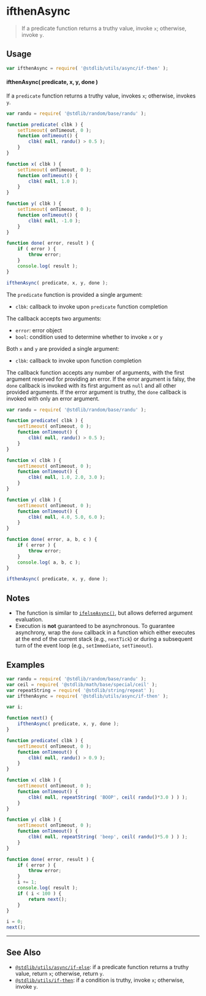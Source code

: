 <!--

@license Apache-2.0

Copyright (c) 2018 The Stdlib Authors.

Licensed under the Apache License, Version 2.0 (the "License");
you may not use this file except in compliance with the License.
You may obtain a copy of the License at

   http://www.apache.org/licenses/LICENSE-2.0

Unless required by applicable law or agreed to in writing, software
distributed under the License is distributed on an "AS IS" BASIS,
WITHOUT WARRANTIES OR CONDITIONS OF ANY KIND, either express or implied.
See the License for the specific language governing permissions and
limitations under the License.

-->

# ifthenAsync

> If a predicate function returns a truthy value, invoke `x`; otherwise, invoke `y`.

<!-- Section to include introductory text. Make sure to keep an empty line after the intro `section` element and another before the `/section` close. -->

<section class="intro">

</section>

<!-- /.intro -->

<!-- Package usage documentation. -->

<section class="usage">

## Usage

```javascript
var ifthenAsync = require( '@stdlib/utils/async/if-then' );
```

#### ifthenAsync( predicate, x, y, done )

If a `predicate` function returns a truthy value, invokes `x`; otherwise, invokes `y`.

```javascript
var randu = require( '@stdlib/random/base/randu' );

function predicate( clbk ) {
    setTimeout( onTimeout, 0 );
    function onTimeout() {
        clbk( null, randu() > 0.5 );
    }
}

function x( clbk ) {
    setTimeout( onTimeout, 0 );
    function onTimeout() {
        clbk( null, 1.0 );
    }
}

function y( clbk ) {
    setTimeout( onTimeout, 0 );
    function onTimeout() {
        clbk( null, -1.0 );
    }
}

function done( error, result ) {
    if ( error ) {
        throw error;
    }
    console.log( result );
}

ifthenAsync( predicate, x, y, done );
```

The `predicate` function is provided a single argument:

-   `clbk`: callback to invoke upon `predicate` function completion

The callback accepts two arguments:

-   `error`: error object
-   `bool`: condition used to determine whether to invoke `x` or `y`

Both `x` and `y` are provided a single argument:

-   `clbk`: callback to invoke upon function completion

The callback function accepts any number of arguments, with the first argument reserved for providing an error. If the error argument is falsy, the `done` callback is invoked with its first argument as `null` and all other provided arguments. If the error argument is truthy, the `done` callback is invoked with only an error argument.

```javascript
var randu = require( '@stdlib/random/base/randu' );

function predicate( clbk ) {
    setTimeout( onTimeout, 0 );
    function onTimeout() {
        clbk( null, randu() > 0.5 );
    }
}

function x( clbk ) {
    setTimeout( onTimeout, 0 );
    function onTimeout() {
        clbk( null, 1.0, 2.0, 3.0 );
    }
}

function y( clbk ) {
    setTimeout( onTimeout, 0 );
    function onTimeout() {
        clbk( null, 4.0, 5.0, 6.0 );
    }
}

function done( error, a, b, c ) {
    if ( error ) {
        throw error;
    }
    console.log( a, b, c );
}

ifthenAsync( predicate, x, y, done );
```

</section>

<!-- /.usage -->

<!-- Package usage notes. Make sure to keep an empty line after the `section` element and another before the `/section` close. -->

<section class="notes">

## Notes

-   The function is similar to [`ifelseAsync()`][@stdlib/utils/async/if-else], but allows deferred argument evaluation.
-   Execution is **not** guaranteed to be asynchronous. To guarantee asynchrony, wrap the `done` callback in a function which either executes at the end of the current stack (e.g., `nextTick`) or during a subsequent turn of the event loop (e.g., `setImmediate`, `setTimeout`).

</section>

<!-- /.notes -->

<!-- Package usage examples. -->

<section class="examples">

## Examples

<!-- eslint-disable callback-return -->

<!-- eslint no-undef: "error" -->

```javascript
var randu = require( '@stdlib/random/base/randu' );
var ceil = require( '@stdlib/math/base/special/ceil' );
var repeatString = require( '@stdlib/string/repeat' );
var ifthenAsync = require( '@stdlib/utils/async/if-then' );

var i;

function next() {
    ifthenAsync( predicate, x, y, done );
}

function predicate( clbk ) {
    setTimeout( onTimeout, 0 );
    function onTimeout() {
        clbk( null, randu() > 0.9 );
    }
}

function x( clbk ) {
    setTimeout( onTimeout, 0 );
    function onTimeout() {
        clbk( null, repeatString( 'BOOP', ceil( randu()*3.0 ) ) );
    }
}

function y( clbk ) {
    setTimeout( onTimeout, 0 );
    function onTimeout() {
        clbk( null, repeatString( 'beep', ceil( randu()*5.0 ) ) );
    }
}

function done( error, result ) {
    if ( error ) {
        throw error;
    }
    i += 1;
    console.log( result );
    if ( i < 100 ) {
        return next();
    }
}

i = 0;
next();
```

</section>

<!-- /.examples -->

<!-- Section to include cited references. If references are included, add a horizontal rule *before* the section. Make sure to keep an empty line after the `section` element and another before the `/section` close. -->

<section class="references">

</section>

<!-- /.references -->

<!-- Section for related `stdlib` packages. Do not manually edit this section, as it is automatically populated. -->

<section class="related">

* * *

## See Also

-   [`@stdlib/utils/async/if-else`][@stdlib/utils/async/if-else]: if a predicate function returns a truthy value, return `x`; otherwise, return `y`.
-   [`@stdlib/utils/if-then`][@stdlib/utils/if-then]: if a condition is truthy, invoke `x`; otherwise, invoke `y`.

</section>

<!-- /.related -->

<!-- Section for all links. Make sure to keep an empty line after the `section` element and another before the `/section` close. -->

<section class="links">

[@stdlib/utils/async/if-else]: https://github.com/stdlib-js/stdlib/tree/develop/lib/node_modules/%40stdlib/utils/async/if-else

<!-- <related-links> -->

[@stdlib/utils/async/if-else]: https://github.com/stdlib-js/stdlib/tree/develop/lib/node_modules/%40stdlib/utils/async/if-else

[@stdlib/utils/if-then]: https://github.com/stdlib-js/stdlib/tree/develop/lib/node_modules/%40stdlib/utils/if-then

<!-- </related-links> -->

</section>

<!-- /.links -->
